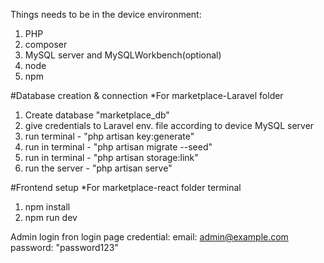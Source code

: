 Things needs to be in the device environment:
1. PHP
2. composer
3. MySQL server and MySQLWorkbench(optional)
4. node
5. npm

#Database creation & connection
*For marketplace-Laravel folder
1. Create database "marketplace_db"
2. give credentials to Laravel env. file according to device MySQL server
3. run terminal - "php artisan key:generate"
4. run in terminal - "php artisan migrate --seed"
5. run in terminal - "php artisan storage:link"
6. run the server - "php artisan serve"

#Frontend setup
*For marketplace-react folder terminal
1. npm install
2. npm run dev


Admin login fron login page credential:
email: admin@example.com
password: "password123"
